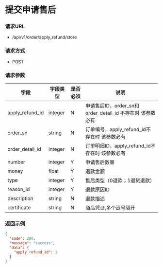 # 提交申请售后

### 请求URL

* /api/v1/order/apply_refund/store

### 请求方式

* POST

### 请求参数

| 字段              | 字段类型    | 是否必须 | 说明                                         |
|-----------------|---------|------|--------------------------------------------|
| apply_refund_id | integer | N    | 申请售后ID，order_sn和order_detail_id 不存在时 该参数必有 |
| order_sn        | string  | N    | 订单编号，apply_refund_id不存在时 该参数必有             |
| order_detail_id | integer | N    | 订单明细ID，apply_refund_id不存在时 该参数必有           |
| number          | integer | Y    | 申请售后数量                                     |
| money           | float   | Y    | 退款金额                                       |
| type            | integer | Y    | 售后类型（0退款；1退货退款）                            |
| reason_id       | integer | Y    | 退款原因ID                                     |
| description     | string  | N    | 退款描述                                       |
| certificate     | string  | N    | 商品凭证,多个逗号隔开                                |

### 返回示例

```json
{
  "code": 200,
  "message": "success",
  "data": {
    "apply_refund_id": 1
  }
}
```

